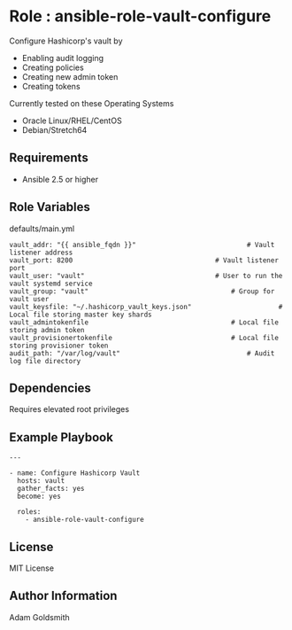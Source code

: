 Role : ansible-role-vault-configure
===================================

Configure Hashicorp's vault by
* Enabling audit logging
* Creating policies
* Creating new admin token
* Creating tokens

Currently tested on these Operating Systems
* Oracle Linux/RHEL/CentOS
* Debian/Stretch64

Requirements
------------

* Ansible 2.5 or higher

Role Variables
--------------

defaults/main.yml
```
vault_addr: "{{ ansible_fqdn }}"							# Vault listener address
vault_port: 8200									# Vault listener port
vault_user: "vault"									# User to run the vault systemd service
vault_group: "vault"									# Group for vault user
vault_keysfile: "~/.hashicorp_vault_keys.json"						# Local file storing master key shards
vault_admintokenfile									# Local file storing admin token
vault_provisionertokenfile								# Local file storing provisioner token
audit_path: "/var/log/vault"								# Audit log file directory
```

Dependencies
------------

Requires elevated root privileges

Example Playbook
----------------

```
---

- name: Configure Hashicorp Vault
  hosts: vault
  gather_facts: yes
  become: yes

  roles:
    - ansible-role-vault-configure
```

License
-------

MIT License

Author Information
------------------

Adam Goldsmith

